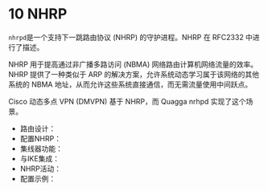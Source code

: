# 10 NHRP

`nhrpd`是一个支持下一跳路由协议 (NHRP) 的守护进程。NHRP 在 RFC2332 中进行了描述。

NHRP 用于提高通过非广播多路访问 (NBMA) 网络路由计算机网络流量的效率。NHRP 提供了一种类似于 ARP 的解决方案，允许系统动态学习属于该网络的其他系统的 NBMA 地址，从而允许这些系统直接通信，而无需流量使用中间跃点。

Cisco 动态多点 VPN (DMVPN) 基于 NHRP，而 Quagga nrhpd 实现了这个场景。

- 路由设计：
- 配置NHRP：
- 集线器功能：
- 与IKE集成：
- NHRP活动：
- 配置示例：